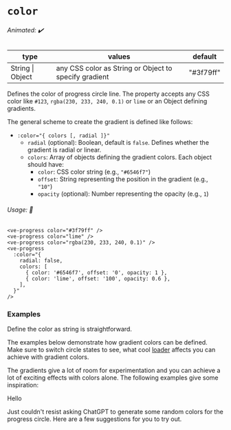 # `color`

###### Animated: ✔️

| type             | values                                                | default   |
| ---------------- | ----------------------------------------------------- | --------- |
| String \| Object | any CSS color as String or Object to specify gradient | "#3f79ff" |

Defines the color of progress circle line. The property accepts any CSS color like `#123`, `rgba(230, 233, 240, 0.1)`
or `lime` or an Object defining gradients.

The general scheme to create the gradient is defined like follows:

- `:color="{ colors [, radial ]}"`
  - `radial` (optional): Boolean, default is `false`. Defines whether the gradient is radial or linear.
  - `colors`: Array of objects defining the gradient colors. Each object should have:
    - `color`: CSS color string (e.g., `"#6546f7"`)
    - `offset`: String representing the position in the gradient (e.g., `"10"`)
    - `opacity` (optional): Number representing the opacity (e.g., `1`)

###### Usage: 📜

```vue
<ve-progress color="#3f79ff" />
<ve-progress color="lime" />
<ve-progress color="rgba(230, 233, 240, 0.1)" />
<ve-progress
  :color="{
    radial: false,
    colors: [
      { color: '#6546f7', offset: '0', opacity: 1 },
      { color: 'lime', offset: '100', opacity: 0.6 },
    ],
  }"
/>
```

### Examples
<script setup>
  import ColorGradient from '../../.vitepress/theme/Guide/Color/ColorGradient.vue';
  import ColorBasic from '../../.vitepress/theme/Guide/Color/ColorBasic.vue';
  import ColorGradientAdvanced from '../../.vitepress/theme/Guide/Color/ColorGradientAdvanced.vue';
  import ColorRandomized from '../../.vitepress/theme/Guide/Color/ColorRandomized.vue';
  import ColorAi from '../../.vitepress/theme/Guide/Color/ColorAi.vue';
</script>

Define the color as string is straightforward.

<ColorBasic>
<template #code>

<<< @/.vitepress/theme/Guide/Color/Snippet1.vue{vue}

</template>
</ColorBasic>

The examples below demonstrate how gradient colors can be defined. Make sure to switch circle states to see, what cool [loader](<.(loader.md)>)
affects you can achieve with gradient colors.

<ColorGradient>
<template #code>

<<< @/.vitepress/theme/Guide/Color/Snippet2.vue{55 vue}

</template>
</ColorGradient>

The gradients give a lot of room for experimentation and you can achieve a lot of exciting effects with colors alone.
The following examples give some inspiration:

<ColorGradientAdvanced>
<template #code>

<<< @/.vitepress/theme/Guide/Color/Snippet3.vue{vue}

</template>
</ColorGradientAdvanced>


Hello
<p>
<ColorRandomized>
<template #code="{ config }">

```js-vue
<ve-progress v-bind="config" />

const config = ref<PluginConfig>({{ config }});
```
</template>
</ColorRandomized>

</p>

Just couldn't resist asking ChatGPT to generate some random colors for the progress circle.
Here are a few suggestions for you to try out.
<p>
<ColorAi>
<template #code>

<<< @/.vitepress/theme/Guide/Color/Snippet4.vue{vue}

</template>
</ColorAi>
</p>

